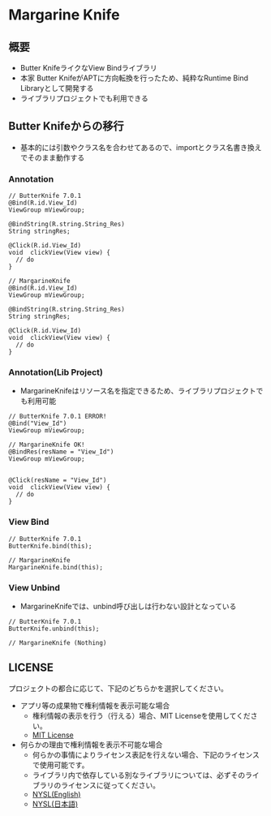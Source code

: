 # Margarine Knife

## 概要

 * Butter KnifeライクなView Bindライブラリ
 * 本家 Butter KnifeがAPTに方向転換を行ったため、純粋なRuntime Bind Libraryとして開発する
 * ライブラリプロジェクトでも利用できる

## Butter Knifeからの移行

 * 基本的には引数やクラス名を合わせてあるので、importとクラス名書き換えでそのまま動作する

### Annotation

```
// ButterKnife 7.0.1
@Bind(R.id.View_Id)
ViewGroup mViewGroup;

@BindString(R.string.String_Res)
String stringRes;

@Click(R.id.View_Id)
void  clickView(View view) {
  // do
}
```

```
// MargarineKnife
@Bind(R.id.View_Id)
ViewGroup mViewGroup;

@BindString(R.string.String_Res)
String stringRes;

@Click(R.id.View_Id)
void  clickView(View view) {
  // do
}

```

### Annotation(Lib Project)

 * MargarineKnifeはリソース名を指定できるため、ライブラリプロジェクトでも利用可能

```
// ButterKnife 7.0.1 ERROR!
@Bind("View_Id")
ViewGroup mViewGroup;
```

```
// MargarineKnife OK!
@BindRes(resName = "View_Id")
ViewGroup mViewGroup;


@Click(resName = "View_Id")
void  clickView(View view) {
  // do
}
```

### View Bind

```
// ButterKnife 7.0.1
ButterKnife.bind(this);
```

```
// MargarineKnife
MargarineKnife.bind(this);
```

### View Unbind

 * MargarineKnifeでは、unbind呼び出しは行わない設計となっている

```
// ButterKnife 7.0.1
ButterKnife.unbind(this);
```

```
// MargarineKnife (Nothing)
```

## LICENSE

プロジェクトの都合に応じて、下記のどちらかを選択してください。

* アプリ等の成果物で権利情報を表示可能な場合
	* 権利情報の表示を行う（行える）場合、MIT Licenseを使用してください。
	* [MIT License](LICENSE-MIT.txt)
* 何らかの理由で権利情報を表示不可能な場合
	* 何らかの事情によりライセンス表記を行えない場合、下記のライセンスで使用可能です。
	* ライブラリ内で依存している別なライブラリについては、必ずそのライブラリのライセンスに従ってください。
	* [NYSL(English)](LICENSE-NYSL-eng.txt)
	* [NYSL(日本語)](LICENSE-NYSL-jpn.txt)
